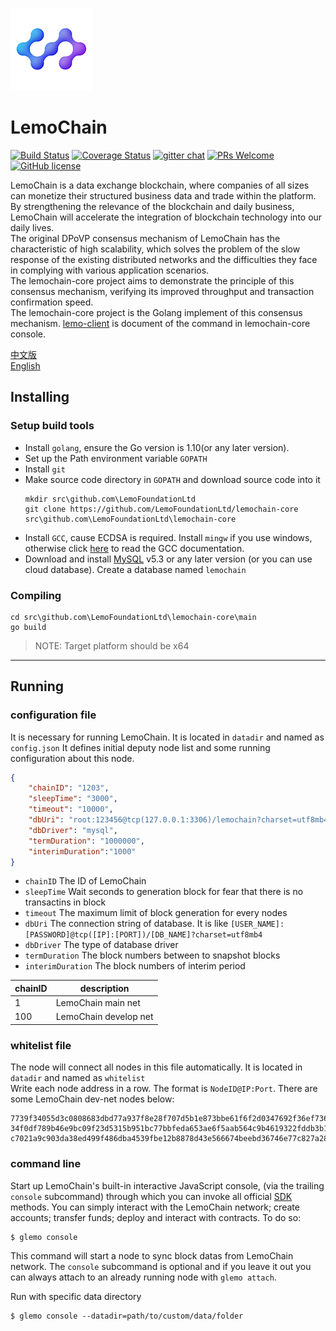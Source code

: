 ![Logo of the project](./logo.png)

# LemoChain
[![Build Status](https://travis-ci.org/LemoFoundationLtd/lemochain-core.svg?branch=master)](https://travis-ci.org/LemoFoundationLtd/lemochain-core)
[![Coverage Status](https://coveralls.io/repos/github/LemoFoundationLtd/lemochain-core/badge.svg?branch=master)](https://coveralls.io/github/LemoFoundationLtd/lemochain-core?branch=master)
[![gitter chat](https://img.shields.io/gitter/room/LemoFoundationLtd/lemochain-core.svg?style=flat-square)](https://gitter.im/LemoFoundationLtd/lemochain-core)
[![PRs Welcome](https://img.shields.io/badge/PRs-welcome-brightgreen.svg?style=flat-square)](http://makeapullrequest.com)
[![GitHub license](https://img.shields.io/badge/license-LGPL3.0-blue.svg?style=flat-square)](https://github.com/LemoFoundationLtd/lemochain-core/blob/master/LICENSE)

LemoChain is a data exchange blockchain, where companies of all sizes can monetize their structured business data and trade within the platform. By strengthening the relevance of the blockchain and daily business, LemoChain will accelerate the integration of blockchain technology into our daily lives.  
The original DPoVP consensus mechanism of LemoChain has the characteristic of high scalability, which solves the problem of the slow response of the existing distributed networks and the difficulties they face in complying with various application scenarios.  
The lemochain-core project aims to demonstrate the principle of this consensus mechanism, verifying its improved throughput and transaction confirmation speed.  
The lemochain-core project is the Golang implement of this consensus mechanism. [lemo-client](https://github.com/LemoFoundationLtd/lemo-client) is document of the command in lemochain-core console.  

[中文版](https://github.com/LemoFoundationLtd/lemochain-core/blob/master/README_zh.md)  
[English](https://github.com/LemoFoundationLtd/lemochain-core/blob/master/README.md)


## Installing

### Setup build tools
- Install `golang`, ensure the Go version is 1.10(or any later version).
- Set up the Path environment variable `GOPATH`
- Install `git`
- Make source code directory in `GOPATH` and download source code into it
    ```
    mkdir src\github.com\LemoFoundationLtd
    git clone https://github.com/LemoFoundationLtd/lemochain-core src\github.com\LemoFoundationLtd\lemochain-core
    ```
- Install `GCC`, cause ECDSA is required. Install `mingw` if you use windows, otherwise click [here](https://gcc.gnu.org/install) to read the GCC documentation.
- Download and install [MySQL](https://dev.mysql.com/downloads/installer/) v5.3 or any later version (or you can use cloud database). Create a database named `lemochain`

### Compiling
```
cd src\github.com\LemoFoundationLtd\lemochain-core\main
go build
```
> NOTE: Target platform should be x64

---

## Running

### configuration file
It is necessary for running LemoChain. It is located in `datadir` and named as `config.json`
It defines initial deputy node list and some running configuration about this node.
```json
{
	"chainID": "1203",
	"sleepTime": "3000",
	"timeout": "10000",
	"dbUri": "root:123456@tcp(127.0.0.1:3306)/lemochain?charset=utf8mb4",
	"dbDriver": "mysql",
	"termDuration": "1000000",
	"interimDuration":"1000"
}
```
- `chainID` The ID of LemoChain
- `sleepTime` Wait seconds to generation block for fear that there is no transactins in block
- `timeout` The maximum limit of block generation for every nodes
- `dbUri` The connection string of database. It is like `[USER_NAME]:[PASSWORD]@tcp([IP]:[PORT])/[DB_NAME]?charset=utf8mb4`
- `dbDriver` The type of database driver
- `termDuration` The block numbers between to snapshot blocks
- `interimDuration` The block numbers of interim period

chainID | description
---|---
1 | LemoChain main net
100 | LemoChain develop net

### whitelist file
The node will connect all nodes in this file automatically. It is located in `datadir` and named as `whitelist`  
Write each node address in a row. The format is `NodeID@IP:Port`. There are some LemoChain dev-net nodes below:
```
7739f34055d3c0808683dbd77a937f8e28f707d5b1e873bbe61f6f2d0347692f36ef736f342fb5ce4710f7e337f062cc2110d134b63a9575f78cb167bfae2f43@149.28.25.8:7003
34f0df789b46e9bc09f23d5315b951bc77bbfeda653ae6f5aab564c9b4619322fddb3b1f28d1c434250e9d4dd8f51aa8334573d7281e4d63baba913e9fa6908f@45.77.121.107:7003
c7021a9c903da38ed499f486dba4539fbe12b8878d43e566674beebd36746e77c827a2849db3c1289e0adf25fce294253be5e7c9bb65d0b94cf8a7ec34c91468@149.28.68.93:7007
```

### command line
Start up LemoChain's built-in interactive JavaScript console, (via the trailing `console` subcommand) through which you can invoke all official [SDK](https://github.com/LemoFoundationLtd/lemo-client) methods. You can simply interact with the LemoChain network; create accounts; transfer funds; deploy and interact with contracts. To do so:
```
$ glemo console
```
This command will start a node to sync block datas from LemoChain network. The `console` subcommand is optional and if you leave it out you can always attach to an already running node with `glemo attach`.

Run with specific data directory
```
$ glemo console --datadir=path/to/custom/data/folder
```
